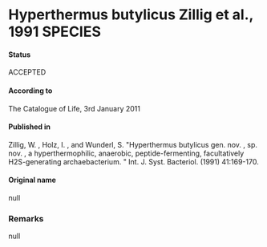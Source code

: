 # Hyperthermus butylicus Zillig et al., 1991 SPECIES

#### Status
ACCEPTED

#### According to
The Catalogue of Life, 3rd January 2011

#### Published in
Zillig, W. , Holz, I. , and Wunderl, S. "Hyperthermus butylicus gen. nov. , sp. nov. , a hyperthermophilic, anaerobic, peptide-fermenting, facultatively H2S-generating archaebacterium. " Int. J. Syst. Bacteriol. (1991) 41:169-170.

#### Original name
null

### Remarks
null